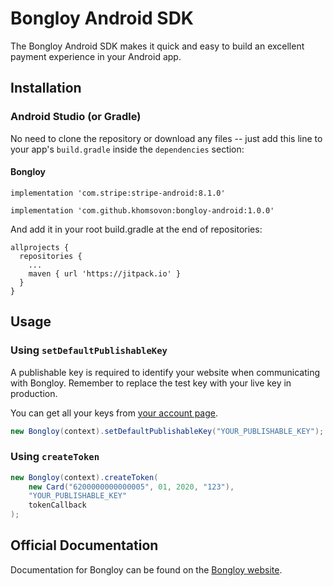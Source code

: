 # Bongloy Android SDK

The Bongloy Android SDK makes it quick and easy to build an excellent payment experience in your Android app.

## Installation

### Android Studio (or Gradle)

No need to clone the repository or download any files -- just add this line to your app's `build.gradle` inside the `dependencies` section:

#### Bongloy

```
implementation 'com.stripe:stripe-android:8.1.0'

implementation 'com.github.khomsovon:bongloy-android:1.0.0'
```

And add it in your root build.gradle at the end of repositories:

```
allprojects {
  repositories {
    ...
    maven { url 'https://jitpack.io' }
  }
}
```

## Usage

### Using `setDefaultPublishableKey`

A publishable key is required to identify your website when communicating with Bongloy. Remember to replace the test key with your live key in production.

You can get all your keys from [your account page](https://sandbox.bongloy.com/dashboard/api_keys).

```java
new Bongloy(context).setDefaultPublishableKey("YOUR_PUBLISHABLE_KEY");
```

### Using `createToken`

```java
new Bongloy(context).createToken(
    new Card("6200000000000005", 01, 2020, "123"),
    "YOUR_PUBLISHABLE_KEY"
    tokenCallback
);
```

## Official Documentation

Documentation for Bongloy can be found on the [Bongloy website](https://www.bongloy.com/documentation).



